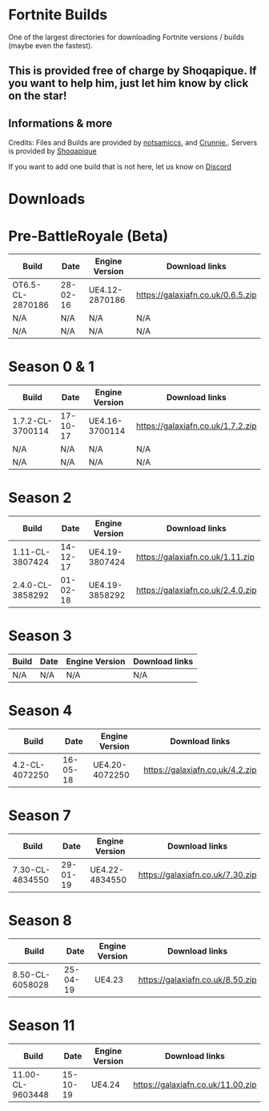 # Fortnite Builds
One of the largest directories for downloading Fortnite versions / builds (maybe even the fastest).

## This is provided free of charge by Shoqapique. If you want to help him, just let him know by click on the star!

##  Informations & more

Credits: Files and Builds are provided by [notsamiccs](https://github.com/notsamicc/Fortnite-Builds), and [Crunnie.](https://github.com/Crunnie). Servers is provided by [Shoqapique](https://github.com/Shoqaratio)

If you want to add one build that is not here, let us know on [Discord](https://discord.gg/KsNdAmqYsy)

# Downloads

# Pre-BattleRoyale (Beta)
| Build                  	 | Date          	 | Engine Version	    |		    Download links             |
| ------------------------------ | --------------------- | ------------------------ | ------------------------------ |
| OT6.5-CL-2870186        	 |  28-02-16	   	 | UE4.12-2870186	    |		https://galaxiafn.co.uk/0.6.5.zip|
| N/A                | N/A              | N/A           | N/A |
| N/A         	 |  N/A      	 | N/A	    |		N/A |

# Season 0 & 1
| Build                   	| Date          	 | Engine Version	    |		    Download links             |
| ----------------------------- | ---------------------- | ------------------------ | ------------------------------ |
| 1.7.2-CL-3700114        	| 17-10-17      	 | UE4.16-3700114	    |	        https://galaxiafn.co.uk/1.7.2.zip|
| N/A          	| N/A       	 | N/A	    |		N/A|
| N/A              | N/A               | N/A           | N/A|
 
# Season 2
| Build                         | Date           	 |  Engine Version	    |		    Download links             |
| ----------------------------- | ---------------------- | ------------------------ |------------------------------- |
| 1.11-CL-3807424         	| 14-12-17		 | UE4.19-3807424	    |		https://galaxiafn.co.uk/1.11.zip|
| 2.4.0-CL-3858292        	| 01-02-18	  	 | UE4.19-3858292	    |		https://galaxiafn.co.uk/2.4.0.zip|

# Season 3
| Build                         | Date           	 |  Engine Version	    |		    Download links             |
| ----------------------------- | ---------------------- | ------------------------ | ------------------------------ |
| N/A	 	| N/A	   	 | N/A	    |	N/A |

# Season 4
| Build                         | Date           	 |  Engine Version	    |		    Download links             |
| ----------------------------- | ---------------------- | ------------------------ | ------------------------------ |
| 4.2-CL-4072250          	| 16-05-18	 	 | UE4.20-4072250 	    | 		https://galaxiafn.co.uk/4.2.zip|

# Season 7
| Build                         | Date           	 |  Engine Version	    |		    Download links             |
| ----------------------------- | ---------------------- | ------------------------ | ------------------------------ |
| 7.30-CL-4834550         	| 29-01-19       	 | UE4.22-4834550	    |		https://galaxiafn.co.uk/7.30.zip|

# Season 8
| Build                         | Date           	 |  Engine Version	    |		    Download links             |
| ----------------------------- | ---------------------- | ------------------------ | ------------------------------ |
| 8.50-CL-6058028	        | 25-04-19       	 | UE4.23            	    |		https://galaxiafn.co.uk/8.50.zip|

# Season 11
| Build                         | Date           	 |  Engine Version	    |		    Download links                     |
| ----------------------------- | ---------------- | ------------------- | --------------------------------------- |
| 11.00-CL-9603448	             | 15-10-19         | UE4.24              |	 https://galaxiafn.co.uk/11.00.zip|
